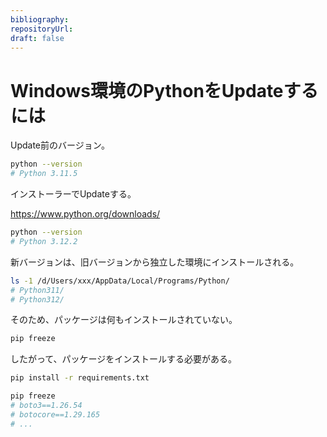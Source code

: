 ```yaml
---
bibliography: 
repositoryUrl:
draft: false
---
```


# Windows環境のPythonをUpdateするには

Update前のバージョン。

```bash
python --version
# Python 3.11.5
```

インストーラーでUpdateする。

https://www.python.org/downloads/

```bash
python --version
# Python 3.12.2
```

新バージョンは、旧バージョンから独立した環境にインストールされる。

```bash
ls -1 /d/Users/xxx/AppData/Local/Programs/Python/
# Python311/
# Python312/
```

そのため、パッケージは何もインストールされていない。

```bash
pip freeze

```

したがって、パッケージをインストールする必要がある。

```bash
pip install -r requirements.txt
```

```bash
pip freeze
# boto3==1.26.54
# botocore==1.29.165
# ...
```
